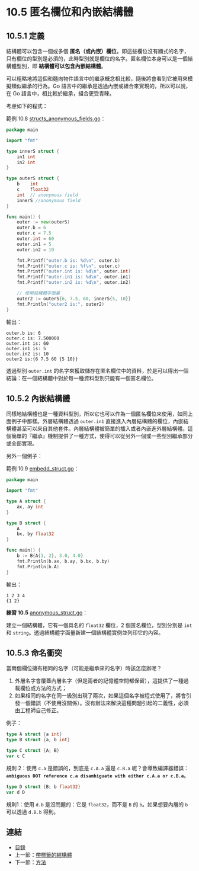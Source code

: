 # 10.5 匿名欄位和內嵌結構體

## 10.5.1 定義

結構體可以包含一個或多個 **匿名（或內嵌）欄位**，即這些欄位沒有顯式的名字，只有欄位的型別是必須的，此時型別就是欄位的名字。匿名欄位本身可以是一個結構體型別，即 **結構體可以包含內嵌結構體**。

可以粗略地將這個和麵向物件語言中的繼承概念相比較，隨後將會看到它被用來模擬類似繼承的行為。Go 語言中的繼承是透過內嵌或組合來實現的，所以可以說，在 Go 語言中，相比較於繼承，組合更受青睞。

考慮如下的程式：

範例 10.8 [structs_anonymous_fields.go](examples/chapter_10/structs_anonymous_fields.go)：

```go
package main

import "fmt"

type innerS struct {
	in1 int
	in2 int
}

type outerS struct {
	b    int
	c    float32
	int  // anonymous field
	innerS //anonymous field
}

func main() {
	outer := new(outerS)
	outer.b = 6
	outer.c = 7.5
	outer.int = 60
	outer.in1 = 5
	outer.in2 = 10

	fmt.Printf("outer.b is: %d\n", outer.b)
	fmt.Printf("outer.c is: %f\n", outer.c)
	fmt.Printf("outer.int is: %d\n", outer.int)
	fmt.Printf("outer.in1 is: %d\n", outer.in1)
	fmt.Printf("outer.in2 is: %d\n", outer.in2)

	// 使用結構體字面量
	outer2 := outerS{6, 7.5, 60, innerS{5, 10}}
	fmt.Println("outer2 is:", outer2)
}
```

輸出：

    outer.b is: 6
    outer.c is: 7.500000
    outer.int is: 60
    outer.in1 is: 5
    outer.in2 is: 10
    outer2 is:{6 7.5 60 {5 10}}

透過型別 `outer.int` 的名字來獲取儲存在匿名欄位中的資料，於是可以得出一個結論：在一個結構體中對於每一種資料型別只能有一個匿名欄位。

## 10.5.2 內嵌結構體

同樣地結構體也是一種資料型別，所以它也可以作為一個匿名欄位來使用，如同上面例子中那樣。外層結構體透過 `outer.in1` 直接進入內層結構體的欄位，內嵌結構體甚至可以來自其他套件。內層結構體被簡單的插入或者內嵌進外層結構體。這個簡單的『繼承』機制提供了一種方式，使得可以從另外一個或一些型別繼承部分或全部實現。

另外一個例子：

範例 10.9 [embedd_struct.go](examples/chapter_10/embedd_struct.go)：

```go
package main

import "fmt"

type A struct {
	ax, ay int
}

type B struct {
	A
	bx, by float32
}

func main() {
	b := B{A{1, 2}, 3.0, 4.0}
	fmt.Println(b.ax, b.ay, b.bx, b.by)
	fmt.Println(b.A)
}
```

輸出：

    1 2 3 4
    {1 2}

**練習 10.5** [anonymous_struct.go](exercises/chapter_10/anonymous_struct.go)：

建立一個結構體，它有一個具名的 `float32` 欄位，2 個匿名欄位，型別分別是 `int` 和 `string`。透過結構體字面量新建一個結構體實例並列印它的內容。

## 10.5.3 命名衝突

當兩個欄位擁有相同的名字（可能是繼承來的名字）時該怎麼辦呢？

1. 外層名字會覆蓋內層名字（但是兩者的記憶體空間都保留），這提供了一種過載欄位或方法的方式；
2. 如果相同的名字在同一級別出現了兩次，如果這個名字被程式使用了，將會引發一個錯誤（不使用沒關係）。沒有辦法來解決這種問題引起的二義性，必須由工程師自己修正。

例子：

```go
type A struct {a int}
type B struct {a, b int}

type C struct {A; B}
var c C
```

規則 2：使用 `c.a` 是錯誤的，到底是 `c.A.a` 還是 `c.B.a` 呢？會導致編譯器錯誤：**`ambiguous DOT reference c.a disambiguate with either c.A.a or c.B.a`**。

```go
type D struct {B; b float32}
var d D
```

規則1：使用 `d.b` 是沒問題的：它是 `float32`，而不是 `B` 的 `b`。如果想要內層的 `b` 可以透過 `d.B.b` 得到。

## 連結

- [目錄](directory.md)
- 上一節：[帶標籤的結構體](10.4.md)
- 下一節：[方法](10.6.md)

